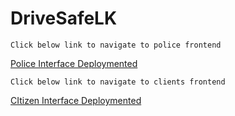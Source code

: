 # DriveSafeLK
```
Click below link to navigate to police frontend
```
[Police Interface Deploymented](https://drive-safe-lk-ycwf.vercel.app/ )

```
Click below link to navigate to clients frontend
```
[CItizen Interface Deploymented](https://drive-safe-lk.vercel.app)
